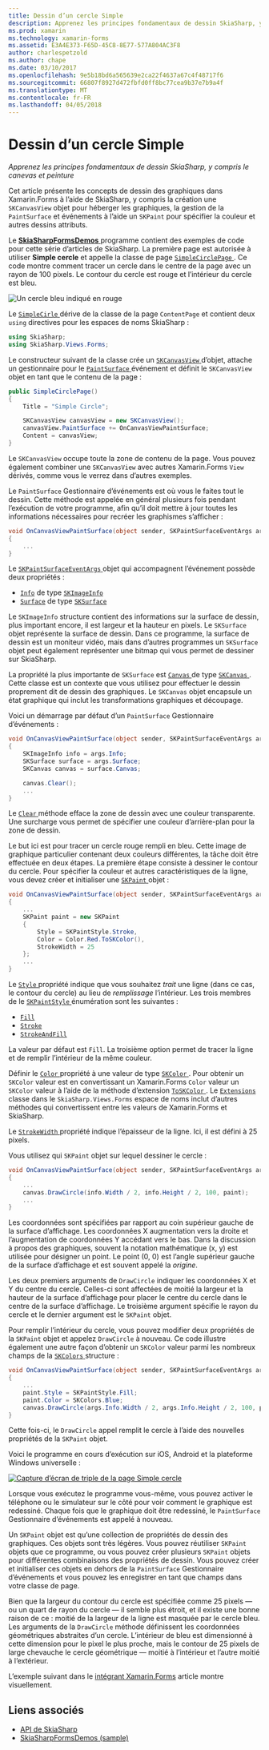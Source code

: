 ```yaml
---
title: Dessin d’un cercle Simple
description: Apprenez les principes fondamentaux de dessin SkiaSharp, y compris le canevas et peinture
ms.prod: xamarin
ms.technology: xamarin-forms
ms.assetid: E3A4E373-F65D-45C8-8E77-577A804AC3F8
author: charlespetzold
ms.author: chape
ms.date: 03/10/2017
ms.openlocfilehash: 9e5b18bd6a565639e2ca22f4637a67c4f48717f6
ms.sourcegitcommit: 66807f8927d472fbfd0ff8bc77cea9b37e7b9a4f
ms.translationtype: MT
ms.contentlocale: fr-FR
ms.lasthandoff: 04/05/2018
---
```

# <a name="drawing-a-simple-circle"></a>Dessin d’un cercle Simple

_Apprenez les principes fondamentaux de dessin SkiaSharp, y compris le canevas et peinture_

Cet article présente les concepts de dessin des graphiques dans Xamarin.Forms à l’aide de SkiaSharp, y compris la création une `SKCanvasView` objet pour héberger les graphiques, la gestion de la `PaintSurface` et événements à l’aide un `SKPaint` pour spécifier la couleur et autres dessins attributs.

Le [ **SkiaSharpFormsDemos** ](https://developer.xamarin.com/samples/xamarin-forms/SkiaSharpForms/Demos/) programme contient des exemples de code pour cette série d’articles de SkiaSharp. La première page est autorisée à utiliser **Simple cercle** et appelle la classe de page [ `SimpleCirclePage` ](https://github.com/xamarin/xamarin-forms-samples/blob/master/SkiaSharpForms/Demos/Demos/SkiaSharpFormsDemos/Basics/SimpleCirclePage.cs). Ce code montre comment tracer un cercle dans le centre de la page avec un rayon de 100 pixels. Le contour du cercle est rouge et l’intérieur du cercle est bleu.

![](circle-images/circleexample.png "Un cercle bleu indiqué en rouge")

Le [ `SimpleCirle` ](https://github.com/xamarin/xamarin-forms-samples/blob/master/SkiaSharpForms/Demos/Demos/SkiaSharpFormsDemos/Basics/SimpleCirclePage.cs) dérive de la classe de la page `ContentPage` et contient deux `using` directives pour les espaces de noms SkiaSharp :

```csharp
using SkiaSharp;
using SkiaSharp.Views.Forms;
```

Le constructeur suivant de la classe crée un [ `SKCanvasView` ](https://developer.xamarin.com/api/type/SkiaSharp.Views.Forms.SKCanvasView/) d’objet, attache un gestionnaire pour le [ `PaintSurface` ](https://developer.xamarin.com/api/event/SkiaSharp.Views.Forms.SKCanvasView.PaintSurface/) événement et définit le `SKCanvasView` objet en tant que le contenu de la page :

```csharp
public SimpleCirclePage()
{
    Title = "Simple Circle";

    SKCanvasView canvasView = new SKCanvasView();
    canvasView.PaintSurface += OnCanvasViewPaintSurface;
    Content = canvasView;
}
```

Le `SKCanvasView` occupe toute la zone de contenu de la page. Vous pouvez également combiner une `SKCanvasView` avec autres Xamarin.Forms `View` dérivés, comme vous le verrez dans d’autres exemples.

Le `PaintSurface` Gestionnaire d’événements est où vous le faites tout le dessin. Cette méthode est appelée en général plusieurs fois pendant l’exécution de votre programme, afin qu’il doit mettre à jour toutes les informations nécessaires pour recréer les graphismes s’afficher :

```csharp
void OnCanvasViewPaintSurface(object sender, SKPaintSurfaceEventArgs args)
{
    ...
}

```

Le [ `SKPaintSurfaceEventArgs` ](https://developer.xamarin.com/api/type/SkiaSharp.Views.Forms.SKPaintSurfaceEventArgs/) objet qui accompagnent l’événement possède deux propriétés :

- [`Info`](https://developer.xamarin.com/api/property/SkiaSharp.Views.Forms.SKPaintSurfaceEventArgs.Info/) de type [`SKImageInfo`](https://developer.xamarin.com/api/type/SkiaSharp.SKImageInfo/)
- [`Surface`](https://developer.xamarin.com/api/property/SkiaSharp.Views.Forms.SKPaintSurfaceEventArgs.Surface/) de type [`SKSurface`](https://developer.xamarin.com/api/type/SkiaSharp.SKSurface/)

Le `SKImageInfo` structure contient des informations sur la surface de dessin, plus important encore, il est largeur et la hauteur en pixels. Le `SKSurface` objet représente la surface de dessin. Dans ce programme, la surface de dessin est un moniteur vidéo, mais dans d’autres programmes un `SKSurface` objet peut également représenter une bitmap qui vous permet de dessiner sur SkiaSharp.

La propriété la plus importante de `SKSurface` est [ `Canvas` ](https://developer.xamarin.com/api/property/SkiaSharp.SKSurface.Canvas/) de type [ `SKCanvas` ](https://developer.xamarin.com/api/type/SkiaSharp.SKCanvas/). Cette classe est un contexte que vous utilisez pour effectuer le dessin proprement dit de dessin des graphiques. Le `SKCanvas` objet encapsule un état graphique qui inclut les transformations graphiques et découpage.

Voici un démarrage par défaut d’un `PaintSurface` Gestionnaire d’événements :

```csharp
void OnCanvasViewPaintSurface(object sender, SKPaintSurfaceEventArgs args)
{
    SKImageInfo info = args.Info;
    SKSurface surface = args.Surface;
    SKCanvas canvas = surface.Canvas;

    canvas.Clear();
    ...
}

```

Le [ `Clear` ](https://developer.xamarin.com/api/member/SkiaSharp.SKCanvas.Clear()/) méthode efface la zone de dessin avec une couleur transparente. Une surcharge vous permet de spécifier une couleur d’arrière-plan pour la zone de dessin.

Le but ici est pour tracer un cercle rouge rempli en bleu. Cette image de graphique particulier contenant deux couleurs différentes, la tâche doit être effectuée en deux étapes. La première étape consiste à dessiner le contour du cercle. Pour spécifier la couleur et autres caractéristiques de la ligne, vous devez créer et initialiser une [ `SKPaint` ](https://developer.xamarin.com/api/type/SkiaSharp.SKPaint/) objet :

```csharp
void OnCanvasViewPaintSurface(object sender, SKPaintSurfaceEventArgs args)
{
    ...
    SKPaint paint = new SKPaint
    {
        Style = SKPaintStyle.Stroke,
        Color = Color.Red.ToSKColor(),
        StrokeWidth = 25
    };
    ...
}
```

Le [ `Style` ](https://developer.xamarin.com/api/property/SkiaSharp.SKPaint.Style/) propriété indique que vous souhaitez *trait* une ligne (dans ce cas, le contour du cercle) au lieu de *remplissage* l’intérieur. Les trois membres de le [ `SKPaintStyle` ](https://developer.xamarin.com/api/type/SkiaSharp.SKPaintStyle/) énumération sont les suivantes :

- [`Fill`](https://developer.xamarin.com/api/field/SkiaSharp.SKPaintStyle.Fill/)
- [`Stroke`](https://developer.xamarin.com/api/field/SkiaSharp.SKPaintStyle.Stroke/)
- [`StrokeAndFill`](https://developer.xamarin.com/api/field/SkiaSharp.SKPaintStyle.StrokeAndFill/)

La valeur par défaut est `Fill`. La troisième option permet de tracer la ligne et de remplir l’intérieur de la même couleur.

Définir le [ `Color` ](https://developer.xamarin.com/api/property/SkiaSharp.SKPaint.Color/) propriété à une valeur de type [ `SKColor` ](https://developer.xamarin.com/api/type/SkiaSharp.SKColor/). Pour obtenir un `SKColor` valeur est en convertissant un Xamarin.Forms `Color` valeur un `SKColor` valeur à l’aide de la méthode d’extension [ `ToSKColor` ](https://developer.xamarin.com/api/member/SkiaSharp.Views.Forms.Extensions.ToSKColor/p/Xamarin.Forms.Color/). Le [ `Extensions` ](https://developer.xamarin.com/api/type/SkiaSharp.Views.Forms.Extensions/) classe dans le `SkiaSharp.Views.Forms` espace de noms inclut d’autres méthodes qui convertissent entre les valeurs de Xamarin.Forms et SkiaSharp.

Le [ `StrokeWidth` ](https://developer.xamarin.com/api/property/SkiaSharp.SKPaint.StrokeWidth/) propriété indique l’épaisseur de la ligne. Ici, il est défini à 25 pixels.

Vous utilisez qui `SKPaint` objet sur lequel dessiner le cercle :

```csharp
void OnCanvasViewPaintSurface(object sender, SKPaintSurfaceEventArgs args)
{
    ...
    canvas.DrawCircle(info.Width / 2, info.Height / 2, 100, paint);
    ...
}
```

Les coordonnées sont spécifiées par rapport au coin supérieur gauche de la surface d’affichage. Les coordonnées X augmentation vers la droite et l’augmentation de coordonnées Y accédant vers le bas. Dans la discussion à propos des graphiques, souvent la notation mathématique (x, y) est utilisée pour désigner un point. Le point (0, 0) est l’angle supérieur gauche de la surface d’affichage et est souvent appelé la *origine*.

Les deux premiers arguments de `DrawCircle` indiquer les coordonnées X et Y du centre du cercle. Celles-ci sont affectées de moitié la largeur et la hauteur de la surface d’affichage pour placer le centre du cercle dans le centre de la surface d’affichage. Le troisième argument spécifie le rayon du cercle et le dernier argument est le `SKPaint` objet.

Pour remplir l’intérieur du cercle, vous pouvez modifier deux propriétés de la `SKPaint` objet et appelez `DrawCircle` à nouveau. Ce code illustre également une autre façon d’obtenir un `SKColor` valeur parmi les nombreux champs de la [ `SKColors` ](https://developer.xamarin.com/api/type/SkiaSharp.SKColors/) structure :

```csharp
void OnCanvasViewPaintSurface(object sender, SKPaintSurfaceEventArgs args)
{
    ...
    paint.Style = SKPaintStyle.Fill;
    paint.Color = SKColors.Blue;
    canvas.DrawCircle(args.Info.Width / 2, args.Info.Height / 2, 100, paint);
}
```
Cette fois-ci, le `DrawCircle` appel remplit le cercle à l’aide des nouvelles propriétés de la `SKPaint` objet.

Voici le programme en cours d’exécution sur iOS, Android et la plateforme Windows universelle :

[![](circle-images/simplecircle-small.png "Capture d’écran de triple de la page Simple cercle")](circle-images/simplecircle-large.png#lightbox "Triple capture d’écran de la page Simple cercle")

Lorsque vous exécutez le programme vous-même, vous pouvez activer le téléphone ou le simulateur sur le côté pour voir comment le graphique est redessiné. Chaque fois que le graphique doit être redessiné, le `PaintSurface` Gestionnaire d’événements est appelé à nouveau.

Un `SKPaint` objet est qu’une collection de propriétés de dessin des graphiques. Ces objets sont très légères. Vous pouvez réutiliser `SKPaint` objets que ce programme, ou vous pouvez créer plusieurs `SKPaint` objets pour différentes combinaisons des propriétés de dessin. Vous pouvez créer et initialiser ces objets en dehors de la `PaintSurface` Gestionnaire d’événements et vous pouvez les enregistrer en tant que champs dans votre classe de page.

Bien que la largeur du contour du cercle est spécifiée comme 25 pixels &mdash; ou un quart de rayon du cercle &mdash; il semble plus étroit, et il existe une bonne raison de ce : moitié de la largeur de la ligne est masquée par le cercle bleu. Les arguments de la `DrawCircle` méthode définissent les coordonnées géométriques abstraites d’un cercle. L’intérieur de bleu est dimensionné à cette dimension pour le pixel le plus proche, mais le contour de 25 pixels de large chevauche le cercle géométrique &mdash; moitié à l’intérieur et l’autre moitié à l’extérieur.

L’exemple suivant dans le [intégrant Xamarin.Forms](~/xamarin-forms/user-interface/graphics/skiasharp/basics/integration.md) article montre visuellement.


## <a name="related-links"></a>Liens associés

- [API de SkiaSharp](https://developer.xamarin.com/api/root/SkiaSharp/)
- [SkiaSharpFormsDemos (sample)](https://developer.xamarin.com/samples/xamarin-forms/SkiaSharpForms/Demos/)

